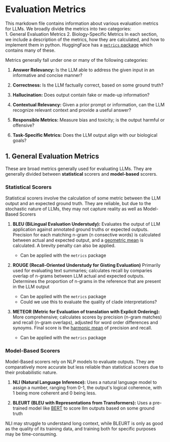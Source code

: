 # Evaluation Metrics
This markdown file contains information about various evaluation metrics for LLMs.
We broadly divide the metrics into two categories:  
    1. General Evaluation Metrics
    2. Biology-Specific Metrics
In each section, we include a description of the metrics, how they are calculated, and how to implement them in python.
HuggingFace has a [`metrics` package](https://huggingface.co/docs/datasets/en/about_metrics) which contains many of these.

Metrics generally fall under one or many of the following categories:

1. **Answer Relevancy:** Is the LLM able to address the given input in an informative and concise manner?

2. **Correctness:** Is the LLM factually correct, based on some ground truth?

3. **Hallucination:** Does output contain fake or made-up information?

4. **Contextual Relevancy:** Given a prior prompt or information, can the LLM recognize relevant context and provide a useful answer?

5. **Responsible Metrics:** Measure bias and toxicity; is the output harmful or offensive?

6. **Task-Specific Metrics:** Does the LLM output align with our biological goals?

## 1. General Evaluation Metrics
These are broad metrics generally used for evaluating LLMs. They are generally divided between **statistical** scorers and **model-based** scorers.

### Statistical Scorers
Statistical scorers involve the calculation of some metric between the LLM output and an expected ground truth. They are reliable, but due to the stochastic nature of LLMs, they may not capture reality as well as Model-Based Scorers

1. **BLEU (BiLingual Evaluation Understudy):** Evaluates the output of LLM application against annotated ground truths or expected outputs. Precision for each matching n-gram (n consective words) is calculated between actual and expected output, and a [geometric mean](https://en.wikipedia.org/wiki/Geometric_mean) is calculated. A brevity penalty can also be applied.
    * Can be applied with the `metrics` package

2. **ROUGE (Recall-Oriented Understudy for Gisting Evaluation)** Primarily used for evaluating text summaries; calculates recall by comparies overlap of n-grams between LLM actual and expected outputs. Determines the proportion of n-grams in the reference that are present in the LLM output
    * Can be applied with the `metrics` package
    * Could we use this to evaluate the quality of clade interpretations?

3. **METEOR (Metric for Evaluation of translation with Explicit Ordering):** More comprehensive; calculates scores by precision (n-gram matches) and recall (n-gram overlaps), adjusted for word order differences and synoyms. Final score is the [harmonic mean](https://en.wikipedia.org/wiki/Harmonic_mean) of precision and recall.
    * Can be applied with the `metrics` package


### Model-Based Scorers
Model-Based scorers rely on NLP models to evaluate outputs. They are comparatively more accurate but less reliable than statistical scorers due to their probabilistic nature.

1. **NLI (Natural Language Inference):** Uses a natural language model to assign a number, ranging from 0-1, the output's logical coherence, with 1 being more coherent and 0 being less.

2. **BLEURT (BLEU with Representations from Transformers):** Uses a pre-trained model like [BERT]() to score llm outputs based on some ground truth

NLI may struggle to understand long context, while BLEURT is only as good as the quality of its training data, and training both for specific purposes may be time-consuming.

